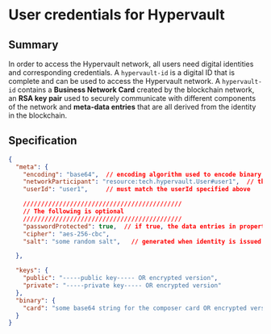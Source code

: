 # User credentials for Hypervault

## Summary

In order to access the Hypervault network, all users need digital identities and corresponding credentials. A `hypervault-id` is a digital ID that is complete and can be used to access the Hypervault network. A `hypervault-id` contains a **Business Network Card** created by the blockchain network, an **RSA key pair** used to securely communicate with different components of the network and **meta-data entries** that are all derived from the identity in the blockchain. 

## Specification 

```json
{
  "meta": {
    "encoding": "base64",  // encoding algorithm used to encode binary files 
    "networkParticipant": "resource:tech.hypervault.User#user1",  // the full identifier of this hypervault-id in the hypervault network
    "userId": "user1",     // must match the userId specified above

    ////////////////////////////////////////////
    // The following is optional
    ////////////////////////////////////////////
    "passwordProtected": true,  // if true, the data entries in properties "binary" and "keys" are encrypted using the cipher specified and the salt given
    "cipher": "aes-256-cbc",
    "salt": "some random salt",   // generated when identity is issued

  },

  "keys": {
    "public": "-----public key----- OR encrypted version",
    "private": "-----private key----- OR encrypted version"
  },
  "binary": {
    "card": "some base64 string for the composer card OR encrypted version"
  }
}
```